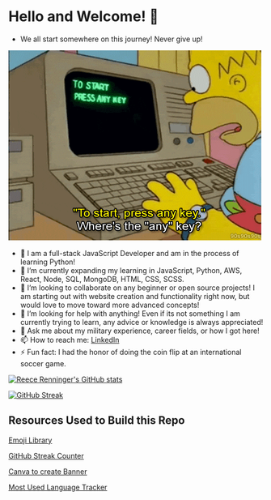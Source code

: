 # Hello and Welcome! 👋

- We all start somewhere on this journey! Never give up!

![Homer](homer.technology.gif)


- 🔭 I am a full-stack JavaScript Developer and am in the process of learning Python!
- 🌱 I’m currently expanding my learning in JavaScript, Python, AWS, React, Node, SQL, MongoDB, HTML, CSS, SCSS.
- 👯 I’m looking to collaborate on any beginner or open source projects! I am starting out with website creation and functionality right now, but would love to move toward more advanced concepts!
- 🤔 I’m looking for help with anything! Even if its not something I am currently trying to learn, any advice or knowledge is always appreciated!
- 💬 Ask me about my military experience, career fields, or how I got here!
- 📫 How to reach me: [LinkedIn](https://www.linkedin.com/in/reecerenninger/)
- ⚡ Fun fact: I had the honor of doing the coin flip at an international soccer game.


[![Reece Renninger's GitHub stats](https://github-readme-stats-beta-ten-43.vercel.app/api?username=ReeceRenninger)](https://github.com/anuraghazra/github-readme-stats&theme=radical)

[![GitHub Streak](https://github-readme-streak-stats.herokuapp.com?user=ReeceRenninger&theme=radical&background=04003A&border=DD2727&stroke=DDDDDD&fire=DD0000&ring=2EDDD1&currStreakNum=F5FFFE)](https://git.io/streak-stats)

## Resources Used to Build this Repo

[Emoji Library](https://emojipedia.org/)

[GitHub Streak Counter](https://github.com/DenverCoder1/github-readme-streak-stats)

[Canva to create Banner](https://www.canva.com/)

[Most Used Language Tracker](https://github.com/anuraghazra/github-readme-stats)
